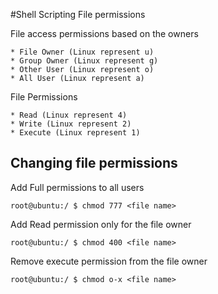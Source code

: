 #Shell Scripting File permissions

File access permissions based on the owners
    
    * File Owner (Linux represent u)
    * Group Owner (Linux represent g)
    * Other User (Linux represent o)
    * All User (Linux represent a)
 
 File Permissions
 
    * Read (Linux represent 4)
    * Write (Linux represent 2)
    * Execute (Linux represent 1)

## Changing file permissions
   
Add Full permissions to all users

    root@ubuntu:/ $ chmod 777 <file name>

Add Read permission only for the file owner

    root@ubuntu:/ $ chmod 400 <file name>


Remove execute permission  from the file owner

    root@ubuntu:/ $ chmod o-x <file name>
    
        